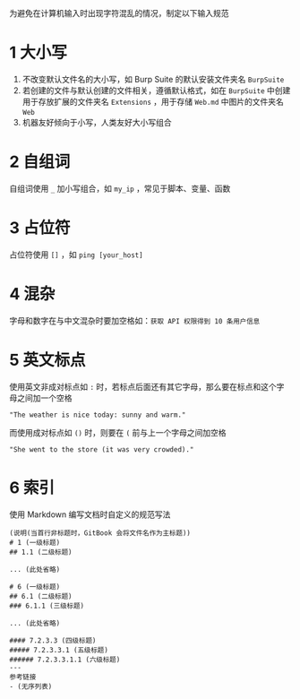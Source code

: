 为避免在计算机输入时出现字符混乱的情况，制定以下输入规范

# 1 大小写

1. 不改变默认文件名的大小写，如 Burp Suite 的默认安装文件夹名 `BurpSuite`
2. 若创建的文件与默认创建的文件相关，遵循默认格式，如在 `BurpSuite` 中创建用于存放扩展的文件夹名 `Extensions`  ，用于存储 `Web.md` 中图片的文件夹名 `Web`
3. 机器友好倾向于小写，人类友好大小写组合

# 2 自组词

自组词使用 `_` 加小写组合，如 `my_ip` ，常见于脚本、变量、函数

# 3 占位符

占位符使用 `[]` ，如 `ping [your_host]` 

# 4 混杂

字母和数字在与中文混杂时要加空格如：`获取 API 权限得到 10 条用户信息` 

# 5 英文标点

使用英文非成对标点如 `:` 时，若标点后面还有其它字母，那么要在标点和这个字母之间加一个空格

```
"The weather is nice today: sunny and warm."
```

而使用成对标点如 `()` 时，则要在 `(` 前与上一个字母之间加空格

```
"She went to the store (it was very crowded)."
```

# 6 索引

使用 Markdown 编写文档时自定义的规范写法

```
(说明(当首行非标题时，GitBook 会将文件名作为主标题))
# 1 (一级标题)
## 1.1 (二级标题)

... (此处省略)

# 6 (一级标题)
## 6.1 (二级标题)
### 6.1.1 (三级标题)

... (此处省略)

#### 7.2.3.3 (四级标题)
##### 7.2.3.3.1 (五级标题)
###### 7.2.3.3.1.1 (六级标题)
---
参考链接
- (无序列表) 
```
